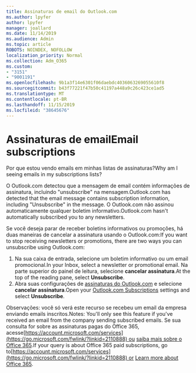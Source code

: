 ```yaml
---
title: Assinaturas de email do Outlook.com
ms.author: lpyfer
author: lpyfer
manager: joallard
ms.date: 11/14/2019
ms.audience: Admin
ms.topic: article
ROBOTS: NOINDEX, NOFOLLOW
localization_priority: Normal
ms.collection: Adm_O365
ms.custom:
- "3151"
- "9001191"
ms.openlocfilehash: 9b1a3f14e6301f06daebdc4036063269055610f8
ms.sourcegitcommit: b43f77221f47b50c41197a448a9c26c423ce1ad5
ms.translationtype: MT
ms.contentlocale: pt-BR
ms.lasthandoff: 11/15/2019
ms.locfileid: "38645676"
---
```

# <a name="email-subscriptions"></a><span data-ttu-id="b3291-102">Assinaturas de email</span><span class="sxs-lookup"><span data-stu-id="b3291-102">Email subscriptions</span></span>

<span data-ttu-id="b3291-103">Por que estou vendo emails em minhas listas de assinaturas?</span><span class="sxs-lookup"><span data-stu-id="b3291-103">Why am I seeing emails in my subscriptions lists?</span></span>

<span data-ttu-id="b3291-104">O Outlook.com detectou que a mensagem de email contém informações de assinatura, incluindo "unsubscribe" na mensagem.</span><span class="sxs-lookup"><span data-stu-id="b3291-104">Outlook.com has detected that the email message contains subscription information, including "Unsubscribe" in the message.</span></span> <span data-ttu-id="b3291-105">O Outlook.com não assinou automaticamente qualquer boletim informativo.</span><span class="sxs-lookup"><span data-stu-id="b3291-105">Outlook.com hasn't automatically subscribed you to any newsletters.</span></span>

<span data-ttu-id="b3291-106">Se você deseja parar de receber boletins informativos ou promoções, há duas maneiras de cancelar a assinatura usando o Outlook.com:</span><span class="sxs-lookup"><span data-stu-id="b3291-106">If you want to stop receiving newsletters or promotions, there are two ways you can unsubscribe using Outlook.com:</span></span>
1. <span data-ttu-id="b3291-107">Na sua caixa de entrada, selecione um boletim informativo ou um email promocional.</span><span class="sxs-lookup"><span data-stu-id="b3291-107">In your Inbox, select a newsletter or promotional email.</span></span> <span data-ttu-id="b3291-108">Na parte superior do painel de leitura, selecione **cancelar assinatura**.</span><span class="sxs-lookup"><span data-stu-id="b3291-108">At the top of the reading pane, select **Unsubscribe**.</span></span>
2. <span data-ttu-id="b3291-109">Abra suas configurações de [assinaturas do Outlook.com](https://go.microsoft.com/fwlink/?linkid=2110887) e selecione **cancelar assinatura**.</span><span class="sxs-lookup"><span data-stu-id="b3291-109">Open your [Outlook.com Subscriptions](https://go.microsoft.com/fwlink/?linkid=2110887) settings and select **Unsubscribe**.</span></span>

<span data-ttu-id="b3291-110">Observações: você só verá este recurso se recebeu um email da empresa enviando emails inscritos.</span><span class="sxs-lookup"><span data-stu-id="b3291-110">Notes: You'll only see this feature if you've received an email from the company sending subscribed emails.</span></span>
<span data-ttu-id="b3291-111">Se sua consulta for sobre as assinaturas pagas do Office 365, acesse[https://account.microsoft.com/services](https://go.microsoft.com/fwlink/?linkid=2110888) ou [saiba mais sobre o Office 365](https://products.office.com/compare-all-microsoft-office-products?tab=1&WT.mc_id=PROD_OL-Web_Support_O365NewValue_Upgrade).</span><span class="sxs-lookup"><span data-stu-id="b3291-111">If your query is about Office 365 paid subscriptions, go to[https://account.microsoft.com/services](https://go.microsoft.com/fwlink/?linkid=2110888) or [Learn more about Office 365](https://products.office.com/compare-all-microsoft-office-products?tab=1&WT.mc_id=PROD_OL-Web_Support_O365NewValue_Upgrade).</span></span>
  